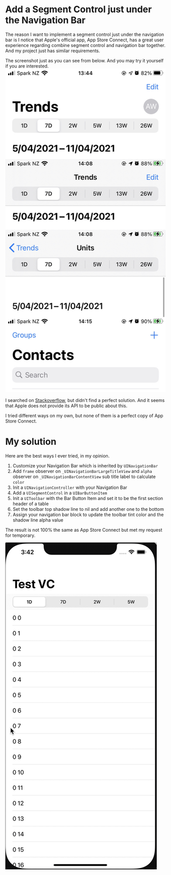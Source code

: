 # Add a Segment Control just under the Navigation Bar

The reason I want to implement a segment control just under the navigation bar is I notice that Apple's official app, App Store Connect, has a great user experience regarding combine segment control and navigation bar together. And my project just has similar requirements.



The screenshot just as you can see from below. And you may try it yourself if you are interested.
![](./screenshots.JPEG)

I searched on [Stackoverflow](https://stackoverflow.com/), but didn't find a perfect solution. And it seems that Apple does not provide its API to be public about this. 

I tried different ways on my own, but none of them is a perfect copy of App Store Connect. 

# My solution 

Here are the best ways I ever tried, in my opinion.

1. Customize your Navigation Bar which is inherited by `UINavigationBar`
2. Add `frame` observer on `_UINavigationBarLargeTitleView` and `alpha` observer on `_UINavigationBarContentView` sub title label to calculate `color`
2. Init a `UINavigationController` with your Navigation Bar
3. Add a `UISegmentControl` in a `UIBarButtonItem` 
4. Init a `UIToolbar` with the Bar Button Item and set it to be the first section header of a table
5. Set the toolbar top shadow line to nil and add another one to the bottom
6. Assign your navigation bar block to update the toolbar tint color and the shadow line alpha value

The result is not 100% the same as App Store Connect but met my request for temporary.



![](./final.gif)








